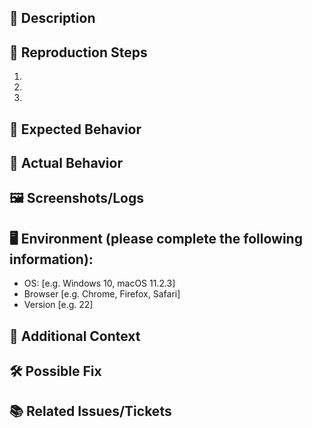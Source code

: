 ## 📝 Description
<!-- A clear and concise description of the bug. -->

## 🔁 Reproduction Steps
<!-- Steps to reproduce the behavior: -->
1. 
2. 
3. 

## 🎯 Expected Behavior
<!-- A clear and concise description of what you expected to happen. -->

## 🚫 Actual Behavior
<!-- A clear and concise description of what actually happened. -->

## 🖼️ Screenshots/Logs
<!-- If applicable, add screenshots or logs to help explain your problem. -->

## 🖥️ Environment (please complete the following information):
- OS: [e.g. Windows 10, macOS 11.2.3]
- Browser [e.g. Chrome, Firefox, Safari]
- Version [e.g. 22]

## 📝 Additional Context
<!-- Add any other context about the problem here. -->

## 🛠️ Possible Fix
<!-- If you have a suggestion for a fix, please describe it here. -->

## 📚 Related Issues/Tickets
<!-- If there are any related issues or tickets, please reference them here. -->

<!-- 
  If there's a blank h2(##) above, remove it please.
-->
